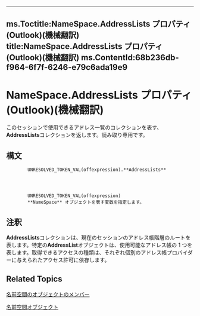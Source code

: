 

---
ms.Toctitle:NameSpace.AddressLists プロパティ (Outlook)(機械翻訳)
title:NameSpace.AddressLists プロパティ (Outlook)(機械翻訳)
ms.ContentId:68b236db-f964-6f7f-6246-e79c6ada19e9
---
# NameSpace.AddressLists プロパティ (Outlook)(機械翻訳)




このセッションで使用できるアドレス一覧のコレクションを表す、 **AddressLists**コレクションを返します。読み取り専用です。

## 構文

            UNRESOLVED_TOKEN_VAL(offexpression).**AddressLists**




            UNRESOLVED_TOKEN_VAL(offexpression)
            **NameSpace** オブジェクトを表す変数を指定します。



## 注釈
**AddressLists**コレクションは、現在のセッションのアドレス帳階層のルートを表します。特定の**AddressList**オブジェクトは、使用可能なアドレス帳の 1 つを表します。取得できるアクセスの種類は、それぞれ個別のアドレス帳プロバイダーに与えられたアクセス許可に依存します。



## Related Topics

[名前空間のオブジェクトのメンバー](d7a978a3-a2c8-6195-c5f8-af8773500456.md)

[名前空間オブジェクト](f0dcaa19-07f5-5d42-a3bf-2e42b7885644.md)




